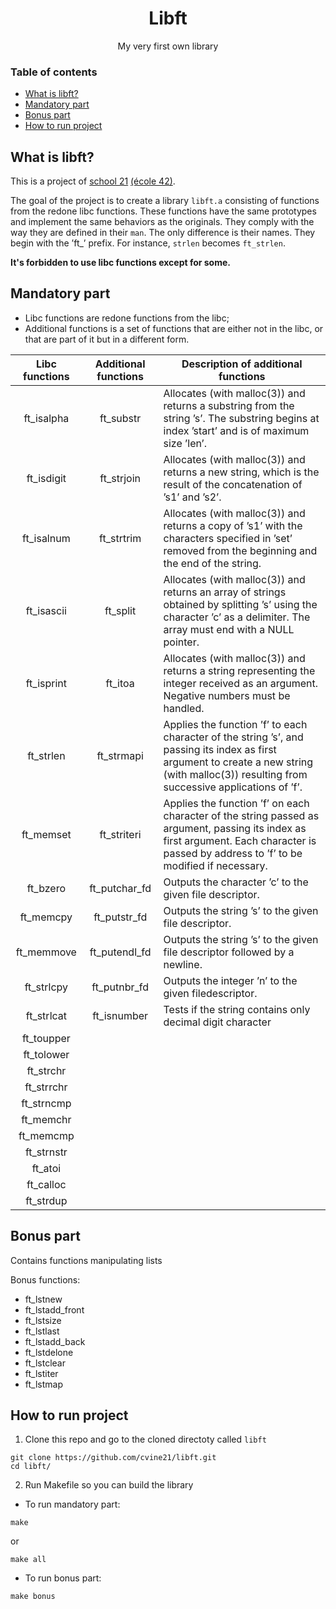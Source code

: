 <div id="header" align="center">
  <h1>
    Libft
  </h1>
  <p>My very first own library</p>
</div>

### Table of contents
- [What is libft?](#what-is-libft)
- [Mandatory part](#mandatory-part)
- [Bonus part](#bonus-part)
- [How to run project](#how-to-run-project)

## What is libft?
This is a project of [school 21][1] [(école 42)][2].

The goal of the project is to create a library `libft.a` consisting of functions from the redone libc functions. These functions have the same prototypes and implement the same behaviors as the originals. They comply with the way they are defined in their `man`. The only difference is their names. They begin with the ’ft_’ prefix. For instance, `strlen` becomes `ft_strlen`.

**It's forbidden to use libc functions except for some.**

## Mandatory part

- Libc functions are redone functions from the libc;
- Additional functions is a set of functions that are either not in the libc,
or that are part of it but in a different form.

|Libc functions |Additional functions|Description of additional functions|
|:-------------:|:------------------:|-----------------------------------|
|ft_isalpha     |ft_substr           |Allocates (with malloc(3)) and returns a substring from the string ’s’. The substring begins at index ’start’ and is of maximum size ’len’.|
|ft_isdigit     |ft_strjoin          |Allocates (with malloc(3)) and returns a new string, which is the result of the concatenation of ’s1’ and ’s2’.|
|ft_isalnum     |ft_strtrim          |Allocates (with malloc(3)) and returns a copy of ’s1’ with the characters specified in ’set’ removed from the beginning and the end of the string.|
|ft_isascii     |ft_split            |Allocates (with malloc(3)) and returns an array of strings obtained by splitting ’s’ using the character ’c’ as a delimiter. The array must end with a NULL pointer.|
|ft_isprint     |ft_itoa             |Allocates (with malloc(3)) and returns a string representing the integer received as an argument. Negative numbers must be handled.|
|ft_strlen      |ft_strmapi          |Applies the function ’f’ to each character of the string ’s’, and passing its index as first argument to create a new string (with malloc(3)) resulting from successive applications of ’f’.|
|ft_memset      |ft_striteri         |Applies the function ’f’ on each character of the string passed as argument, passing its index as first argument. Each character is passed by address to ’f’ to be modified if necessary.|
|ft_bzero       |ft_putchar_fd       |Outputs the character ’c’ to the given file descriptor.|
|ft_memcpy      |ft_putstr_fd        |Outputs the string ’s’ to the given file descriptor.|
|ft_memmove     |ft_putendl_fd       |Outputs the string ’s’ to the given file descriptor followed by a newline.|
|ft_strlcpy     |ft_putnbr_fd        |Outputs the integer ’n’ to the given filedescriptor.|
|ft_strlcat     |ft_isnumber         |Tests if the string contains only decimal digit character|
|ft_toupper     |
|ft_tolower     |
|ft_strchr      |
|ft_strrchr     |
|ft_strncmp     |
|ft_memchr      |
|ft_memcmp      |
|ft_strnstr     |
|ft_atoi        |
|ft_calloc      |
|ft_strdup      |

## Bonus part
Contains functions manipulating lists

Bonus functions:

- ft_lstnew
- ft_lstadd_front
- ft_lstsize
- ft_lstlast
- ft_lstadd_back
- ft_lstdelone
- ft_lstclear
- ft_lstiter
- ft_lstmap

## How to run project

1. Clone this repo and go to the cloned directoty called `libft`
```
git clone https://github.com/cvine21/libft.git
cd libft/
```

2. Run Makefile so you can build the library

- To run mandatory part:
```
make
```
or
```
make all
```
- To run bonus part:
```
make bonus
```

[1]:https://21-school.ru/
[2]:https://42.fr/en/homepage/
